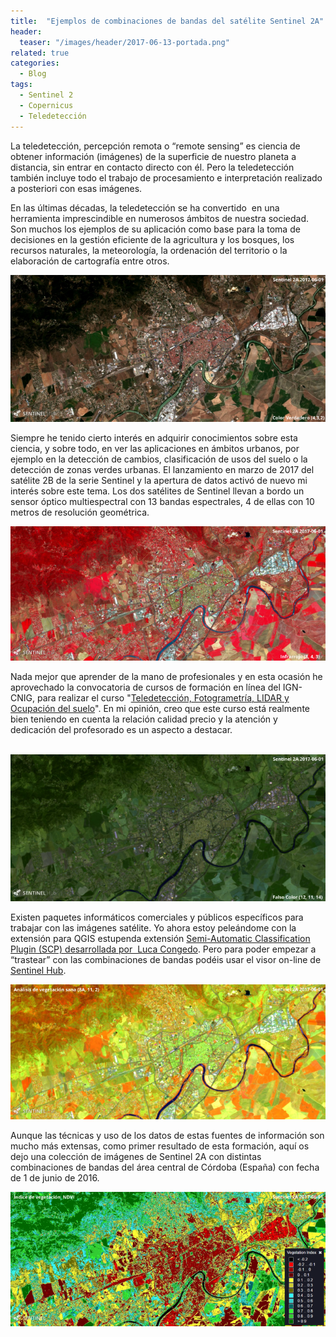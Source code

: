 ```yaml
---
title:  "Ejemplos de combinaciones de bandas del satélite Sentinel 2A"
header:
  teaser: "/images/header/2017-06-13-portada.png"
related: true
categories: 
  - Blog
tags:
  - Sentinel 2
  - Copernicus
  - Teledetección
---
```


La teledetección, percepción remota o “remote sensing” es ciencia de obtener información (imágenes) de la superficie de nuestro planeta a distancia, sin entrar en contacto directo con él. Pero la teledetección también incluye todo el trabajo de procesamiento e interpretación realizado a posteriori con esas imágenes.

En las últimas décadas, la teledetección se ha convertido  en una herramienta imprescindible en numerosos ámbitos de nuestra sociedad. Son muchos los ejemplos de su aplicación como base para la toma de decisiones en la gestión eficiente de la agricultura y los bosques, los recursos naturales, la meteorología, la ordenación del territorio o la elaboración de cartografía entre otros.

![](/images/blog/06_sentinel2a/01_color_verdadero_50.png)

Siempre he tenido cierto interés en adquirir conocimientos sobre esta ciencia, y sobre todo, en ver las aplicaciones en ámbitos urbanos, por ejemplo en la detección de cambios, clasificación de usos del suelo o la detección de zonas verdes urbanas. El lanzamiento en marzo de 2017 del satélite 2B de la serie Sentinel y la apertura de datos activó de nuevo mi interés sobre este tema. Los dos satélites de Sentinel llevan a bordo un sensor óptico multiespectral con 13 bandas espectrales, 4 de ellas con 10 metros de resolución geométrica. 

![](/images/blog/06_sentinel2a/03_indrarrojo_50.png)

Nada mejor que aprender de la mano de profesionales y en esta ocasión he aprovechado la convocatoria de cursos de formación en línea del IGN-CNIG, para realizar el curso "[Teledetección, Fotogrametría, LIDAR y Ocupación del suelo](http://cursos.ign.es/)". En mi opinión, creo que este curso está realmente bien teniendo en cuenta la relación calidad precio y la atención y dedicación del profesorado es un aspecto a destacar.

 ![](/images/blog/06_sentinel2a/02_falso_color_50.png)

Existen paquetes informáticos comerciales y públicos específicos para trabajar con las imágenes satélite. Yo ahora estoy peleándome con la extensión para QGIS estupenda extensión [Semi-Automatic Classification Plugin (SCP) desarrollada por  Luca Congedo](https:/fromgistors.blogspot.com/p/semi-automatic-classification-plugin.html). Pero para poder empezar a “trastear” con las combinaciones de bandas podéis usar el visor on-line de [Sentinel Hub](http://www.sentinel-hub.com/).

![](/images/blog/06_sentinel2a/05_vegetacion_sana_50.png)

Aunque las técnicas y uso de los datos de estas fuentes de información son mucho más extensas, como primer resultado de esta formación, aquí os dejo una colección de imágenes de Sentinel 2A con distintas combinaciones de bandas del área central de Córdoba (España) con fecha de 1 de junio de 2016. 

![](/images/blog/06_sentinel2a/06_ndvi_50.png)
